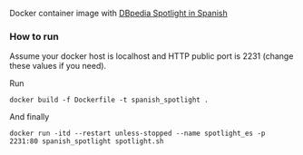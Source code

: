 Docker container image with [DBpedia Spotlight in Spanish](http://es.dbpedia.org)

### How to run

Assume your docker host is localhost and HTTP public port is 2231 (change these values if you need).

Run

    docker build -f Dockerfile -t spanish_spotlight .

And finally

    docker run -itd --restart unless-stopped --name spotlight_es -p 2231:80 spanish_spotlight spotlight.sh
